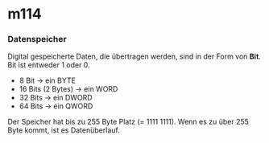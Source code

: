 # m114

### Datenspeicher
Digital gespeicherte Daten, die übertragen werden, sind in der Form von **Bit**.
Bit ist entweder 1 oder 0.

- 8 Bit &rarr; ein BYTE
- 16 Bits (2 Bytes) &rarr; ein WORD
- 32 Bits &rarr; ein DWORD
- 64 Bits &rarr; ein QWORD

Der Speicher hat bis zu 255 Byte Platz (= 1111 1111). Wenn es zu über 255 Byte kommt, ist es Datenüberlauf.

